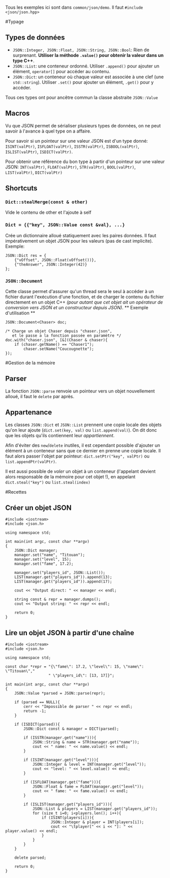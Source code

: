 Tous les exemples ici sont dans `common/json/demo`. Il faut `#include <json/json.hpp>`

#Typage
## Types de données
* `JSON::Integer, JSON::Float, JSON::String, JSON::Bool`: Rien de surprenant. **Utiliser la méthode `.value()` pour obtenir la valeur dans un type C++**.
* `JSON::List`: une conteneur ordonné. Utiliser `.append()` pour ajouter un élément, `operator[]` pour accéder au contenu.
* `JSON::Dict`: un conteneur où chaque valeur est associée à une clef (une `std::string`). Utiliser `.set()` pour ajouter un élément, `.get()` pour y accéder.

Tous ces types ont pour ancêtre commun la classe abstraite `JSON::Value`

## Macros
Vu que JSON permet de sérialiser plusieurs types de données, on ne peut savoir à l'avance à quel type on a affaire.

Pour savoir si un pointeur sur une valeur JSON est d'un type donné: `ISINT(valPtr)`, `ISFLOAT(valPtr)`, `ISSTR(valPtr)`, `ISBOOL(valPtr)`, `ISLIST(valPtr)`, `ISDICT(valPtr)`.

Pour obtenir une référence du bon type à partir d'un pointeur sur une valeur JSON: `INT(valPtr)`, `FLOAT(valPtr)`, `STR(valPtr)`, `BOOL(valPtr)`, `LIST(valPtr)`, `DICT(valPtr)`

## Shortcuts
### `Dict::stealMerge(const & other)`
Vide le contenu de other et l'ajoute à self
### `Dict = {{"key", JSON::Value const &val}, ...}`
Crée un dictionnaire alloué statiquement avec les paires données. Il faut impérativement un objet JSON pour les valeurs (pas de cast implicite). Exemple: 

	JSON::Dict res = {
		{"vOffset", JSON::Float(vOffset())},
		{"theAnswer", JSON::Integer(42)}
	};

### `JSON::Document`
Cette classe permet d'assurer qu'un thread sera le seul à accéder à un fichier durant l'exécution d'une fonction, et de charger le contenu du fichier directement en un objet C++ *(pour autant que cet objet ait un opérateur de conversion vers JSON et un constructeur depuis JSON)*. 
** Exemple d'utilisation **

	JSON::Document<Chaser> doc;
	
	/* Charge un objet Chaser depuis "chaser.json",
	   et le passe a la fonction passée en paramètre */
	doc.with("chaser.json", [&](Chaser & chaser){
		if (chaser.getName() == "Chaser1");
			chaser.setName("Coucougnette");
	});

#Gestion de la mémoire
## Parser
La fonction `JSON::parse` renvoie un pointeur vers un objet nouvellement alloué, il faut le `delete` par après.

## Appartenance
Les classes `JSON::Dict` et `JSON::List` prennent une copie locale des objets qu'on leur ajoute (`dict.set(key, val)` ou `list.append(val)`). On dit donc que les objets qu'ils contiennent leur *appartiennent*. 

Afin d'éviter des `new`/`delete` inutiles, il est cependant possible d'ajouter un élément à un conteneur sans que ce dernier en prenne une copie locale. Il faut alors passer l'objet par pointeur: `dict.setPtr("key", valPtr)` ou `list.appendPtr(valPtr)`.

Il est aussi possible de *voler* un objet à un conteneur (l'appelant devient alors responsable de la mémoire pour cet objet !), en appelant `dict.steal("key")` ou `list.steal(index)`

#Recettes
## Créer un objet JSON

	#include <iostream>
	#include <json.h>

	using namespace std;

	int main(int argc, const char **argv)
	{
		JSON::Dict manager;
		manager.set("name", "Titouan");
		manager.set("level", 15);
		manager.set("fame", 17.2);

		manager.set("players_id", JSON::List());
		LIST(manager.get("players_id")).append(13);
		LIST(manager.get("players_id")).append(17);

		cout << "Output direct: " << manager << endl;
		
		string const & repr = manager.dumps();
		cout << "Output string: " << repr << endl;

		return 0;
	}


## Lire un objet JSON à partir d'une chaîne

	#include <iostream>
	#include <json.h>

	using namespace std;

	const char *repr = "{\"fame\": 17.2, \"level\": 15, \"name\": \"Titouan\","
					   " \"players_id\": [13, 17]}";

	int main(int argc, const char **argv)
	{
		JSON::Value *parsed = JSON::parse(repr);

		if (parsed == NULL){
			cerr << "Impossible de parser " << repr << endl;
			return -1;
		}

		if (ISDICT(parsed)){
			JSON::Dict const & manager = DICT(parsed);

			if (ISSTR(manager.get("name"))){
				JSON::String & name = STR(manager.get("name"));
				cout << " name: " << name.value() << endl;
			}

			if (ISINT(manager.get("level"))){
				JSON::Integer & level = INT(manager.get("level"));
				cout << "level: " << level.value() << endl;
			}

			if (ISFLOAT(manager.get("fame"))){
				JSON::Float & fame = FLOAT(manager.get("level"));
				cout << " fame: " << fame.value() << endl;
			}

			if (ISLIST(manager.get("players_id"))){
				JSON::List & players = LIST(manager.get("players_id"));
				for (size_t i=0; i<players.len(); i++){
					if (ISINT(players[i])){
						JSON::Integer & player = INT(players[i]);
						cout << "\tplayer[" << i << "]: " << player.value() << endl;
					}
				}
			}
		}

		delete parsed;

		return 0;
	}